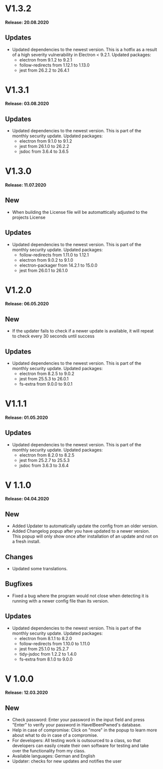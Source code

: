 # V1.3.2
#### Release: 20.08.2020

## Updates
* Updated dependencies to the newest version. This is a hotfix as a result of a high severity vulnerability in Electron < 9.2.1.
  Updated packages:
    - electron from 9.1.2 to 9.2.1
    - follow-redirects from 1.12.1 to 1.13.0
    - jest from 26.2.2 to 26.4.1

# V1.3.1
#### Release: 03.08.2020

## Updates
* Updated dependencies to the newest version. This is part of the monthly security update.
  Updated packages:
    - electron from 9.1.0 to 9.1.2
    - jest from 26.1.0 to 26.2.2
    - jsdoc from 3.6.4 to 3.6.5

# V1.3.0
#### Release: 11.07.2020

## New
* When building the License file will be automattically adjusted to the projects License

## Updates
* Updated dependencies to the newest version. This is part of the monthly security update.
  Updated packages:
    - follow-redirects from 1.11.0 to 1.12.1
    - electron from 9.0.2 to 9.1.0
    - electron-packager from 14.2.1 to 15.0.0
    - jest from 26.0.1 to 26.1.0

# V1.2.0
#### Release: 06.05.2020

## New
* If the updater fails to check if a newer update is available, it will repeat to check every 30 seconds until success

## Updates
* Updated dependencies to the newest version. This is part of the monthly security update.
  Updated packages:
    - electron from 8.2.5 to 9.0.2
    - jest from 25.5.3 to 26.0.1
    - fs-extra from 9.0.0 to 9.0.1

# V1.1.1
#### Release: 01.05.2020

## Updates
* Updated dependencies to the newest version. This is part of the monthly security update.
  Updated packages:
    - electron from 8.2.0 to 8.2.5
    - jest from 25.2.7 to 25.5.3
    - jsdoc from 3.6.3 to 3.6.4

# V 1.1.0
#### Release:  04.04.2020

## New
* Added Updater to automatically update the config from an older version.
* Added Changelog popup after you have updated to a newer version. This popup will only show once after installation of an update and not on a fresh install.

## Changes
* Updated some translations.

## Bugfixes
* Fixed a bug where the program would not close when detecting it is running with a newer config file than its version.

## Updates
* Updated dependencies to the newest version. This is part of the monthly security update.
  Updated packages:
    - electron from 8.1.1 to 8.2.0
    - follow-redirects from 1.10.0 to 1.11.0
    - jest from 25.1.0 to 25.2.7
    - tidy-jsdoc from 1.2.2 to 1.4.0
    - fs-extra from 8.1.0 to 9.0.0

# V 1.0.0
#### Release: 12.03.2020

## New
* Check password: Enter your password in the input field and press "Enter" to verify your password in HaveIBeenPwned's database.
* Help in case of compromise: Click on "more" in the popup to learn more about what to do in case of a compromise.
* For developers: All testing work is outsourced to a class, so that developers can easily create their own software for testing and take over the functionality from my class.
* Available languages: German and English
* Updater: checks for new updates and notifies the user